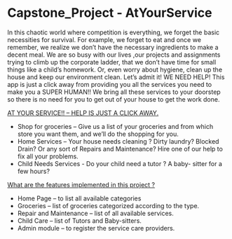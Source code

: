 # Capstone_Project - AtYourService
In this chaotic world where competition is everything, we forget the basic necessities for survival. 
For example, we forget to eat and once we remember, we realize we don’t have the necessary ingredients to make a decent meal. 
We are so busy with our lives ,our projects and assignments trying to climb up the corporate ladder, that we don’t have time for small things like a child’s homework. 
Or, even worry about hygiene, clean up the house and keep our environment clean. 
Let’s admit it! WE NEED HELP! 
This app is just a click away from providing you all the services you need to make you a SUPER HUMAN!! We bring all these services to your doorstep so there is no need for you to get out of your house to get the work done.


<u>AT YOUR SERVICE!! – HELP IS JUST A CLICK AWAY.</u>
<ul>
<li>Shop for groceries – Give us a list of your groceries and from which store you want them, and we’ll do the shopping for you.</li> 

<li>Home Services – Your house needs cleaning ? Dirty laundry? Blocked Drain? Or any sort of Repairs and Maintenance?
Hire one of our help to fix all your problems.</li>

<li>Child Needs Services - Do your child need a tutor ? A baby- sitter for a few hours?</li>

</ul>


<u>What are the features implemented in this project ?</u>
<ul>
<li>Home Page – to list all available categories</li>
<li>Groceries – list of groceries categorized according to the type.</li>
<li>Repair and Maintenance – list of all available services.</li>
<li>Child Care – list of Tutors and Baby-sitters.</li>
<li>Admin module – to register the service care providers.</li>
</ul>

